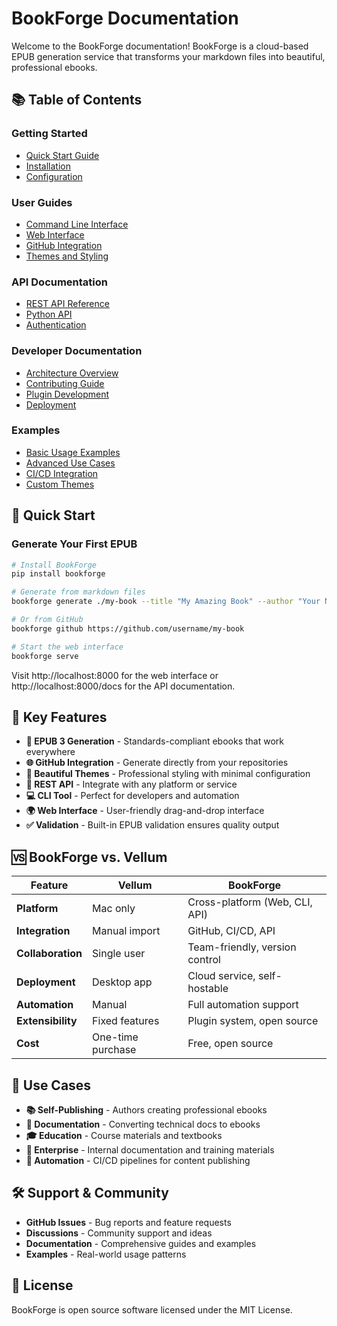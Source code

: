 # BookForge Documentation

Welcome to the BookForge documentation! BookForge is a cloud-based EPUB generation service that transforms your markdown files into beautiful, professional ebooks.

## 📚 Table of Contents

### Getting Started
- [Quick Start Guide](user-guide/quick-start.md)
- [Installation](user-guide/installation.md)
- [Configuration](user-guide/configuration.md)

### User Guides
- [Command Line Interface](user-guide/cli.md)
- [Web Interface](user-guide/web-interface.md)
- [GitHub Integration](user-guide/github-integration.md)
- [Themes and Styling](user-guide/themes.md)

### API Documentation
- [REST API Reference](api/rest-api.md)
- [Python API](api/python-api.md)
- [Authentication](api/authentication.md)

### Developer Documentation
- [Architecture Overview](developer/architecture.md)
- [Contributing Guide](developer/contributing.md)
- [Plugin Development](developer/plugins.md)
- [Deployment](developer/deployment.md)

### Examples
- [Basic Usage Examples](examples/basic-usage.md)
- [Advanced Use Cases](examples/advanced-usage.md)
- [CI/CD Integration](examples/cicd-integration.md)
- [Custom Themes](examples/custom-themes.md)

## 🚀 Quick Start

### Generate Your First EPUB

```bash
# Install BookForge
pip install bookforge

# Generate from markdown files
bookforge generate ./my-book --title "My Amazing Book" --author "Your Name"

# Or from GitHub
bookforge github https://github.com/username/my-book

# Start the web interface
bookforge serve
```

Visit http://localhost:8000 for the web interface or http://localhost:8000/docs for the API documentation.

## 🎨 Key Features

- **📖 EPUB 3 Generation** - Standards-compliant ebooks that work everywhere
- **🌐 GitHub Integration** - Generate directly from your repositories
- **🎨 Beautiful Themes** - Professional styling with minimal configuration
- **🚀 REST API** - Integrate with any platform or service
- **💻 CLI Tool** - Perfect for developers and automation
- **🌍 Web Interface** - User-friendly drag-and-drop interface
- **✅ Validation** - Built-in EPUB validation ensures quality output

## 🆚 BookForge vs. Vellum

| Feature | Vellum | BookForge |
|---------|--------|-----------|
| **Platform** | Mac only | Cross-platform (Web, CLI, API) |
| **Integration** | Manual import | GitHub, CI/CD, API |
| **Collaboration** | Single user | Team-friendly, version control |
| **Deployment** | Desktop app | Cloud service, self-hostable |
| **Automation** | Manual | Full automation support |
| **Extensibility** | Fixed features | Plugin system, open source |
| **Cost** | One-time purchase | Free, open source |

## 📖 Use Cases

- **📚 Self-Publishing** - Authors creating professional ebooks
- **📖 Documentation** - Converting technical docs to ebooks
- **🎓 Education** - Course materials and textbooks
- **🏢 Enterprise** - Internal documentation and training materials
- **🤖 Automation** - CI/CD pipelines for content publishing

## 🛠️ Support & Community

- **GitHub Issues** - Bug reports and feature requests
- **Discussions** - Community support and ideas
- **Documentation** - Comprehensive guides and examples
- **Examples** - Real-world usage patterns

## 📄 License

BookForge is open source software licensed under the MIT License.